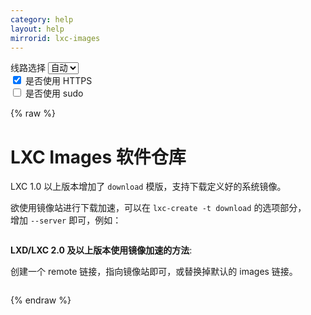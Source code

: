 ```yaml
---
category: help
layout: help
mirrorid: lxc-images
---
```


<!-- 本 markdown 从 tuna/mirrorz-help-ng 自动生成，如需修改请参阅该仓库 -->

<style>.z-help tmpl { display: none }</style>

<div class="z-wrap">
    <form class="z-form z-global" onchange="form_update(null)" onsubmit="return false">
        <div>
            <label for="e0a5cecb">线路选择</label>
            <select id="e0a5cecb" name="host">
                <option selected="selected" value="{{ site.url }}">自动</option>
                <option value="{{ site.urlv4 }}">IPv4</option>
                <option value="{{ site.urlv6 }}">IPv6</option>
            </select>
        </div>
        <div>
            <input id="144d763c" name="_scheme" type="checkbox" checked>
            <label for="144d763c">是否使用 HTTPS</label>
        </div>
        <div>
            <input id="4659e7da" name="_sudo" type="checkbox">
            <label for="4659e7da">是否使用 sudo</label>
        </div>
    </form>
</div>
{% raw %}
<div class="z-help"><h1>LXC Images 软件仓库</h1>
<p>LXC 1.0 以上版本增加了 <code>download</code> 模版，支持下载定义好的系统镜像。</p>
<p>欲使用镜像站进行下载加速，可以在 <code>lxc-create -t download</code> 的选项部分，<br/>
增加 <code>--server</code> 即可，例如：</p>
<div class="z-wrap"><form class="z-form" onchange="form_update(event)" onsubmit="return false"></form><pre class="z-code"></pre></div><tmpl z-lang="bash">
lxc-create -t download -n my-container -- --server {{host}}{{path}}
</tmpl>
<p><strong>LXD/LXC 2.0 及以上版本使用镜像加速的方法</strong>:</p>
<p>创建一个 remote 链接，指向镜像站即可，或替换掉默认的 images 链接。</p>
<div class="z-wrap"><form class="z-form" onchange="form_update(event)" onsubmit="return false"></form><pre class="z-code"></pre></div><tmpl z-lang="bash">
lxc remote add mirror-images {{endpoint}}/ --protocol=simplestreams --public
lxc image list mirror-images:
</tmpl><script id="z-config" type="application/x-mirrorz-help">eyJfIjogIkxYQyBJbWFnZXMgXHU4ZjZmXHU0ZWY2XHU0ZWQzXHU1ZTkzIiwgImJsb2NrIjogWyJseGMtaW1hZ2VzIl0sICJpbnB1dCI6IHt9LCAibmFtZSI6ICJseGMtaW1hZ2VzIn0=</script>
</div>

{% endraw %}

<script src="/static/js/mustache.min.js?{{ site.data['hash'] }}"></script>
<script src="/static/js/zdocs.js?{{ site.data['hash'] }}"></script>
